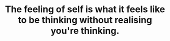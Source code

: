---
title: The feeling of self is what it feels like to be thinking without realising you're thinking.
tags: self consciousness experience mindfulness perception
---